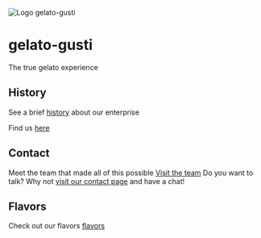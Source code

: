 ![Logo gelato-gusti](.Photos/gelato_logo.jpg)

# gelato-gusti

The true gelato experience

## History

See a brief [history](history.md) about our enterprise

Find us [here](./location.md)

## Contact

Meet the team that made all of this possible [Visit the team](team-page.md)
Do you want to talk? Why not [visit our contact page](ContactPage.md) and have a chat!

## Flavors

Check out our flavors [flavors](./flavors.md)

